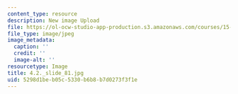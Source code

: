 ```yaml
---
content_type: resource
description: New image Upload
file: https://ol-ocw-studio-app-production.s3.amazonaws.com/courses/15-s21-nuts-and-bolts-of-business-plans-january-iap-2014/5298d1beb05c5330b6b8b7d0273f3f1e_4.2._slide_81.jpg
file_type: image/jpeg
image_metadata:
  caption: ''
  credit: ''
  image-alt: ''
resourcetype: Image
title: 4.2._slide_81.jpg
uid: 5298d1be-b05c-5330-b6b8-b7d0273f3f1e
---
```

